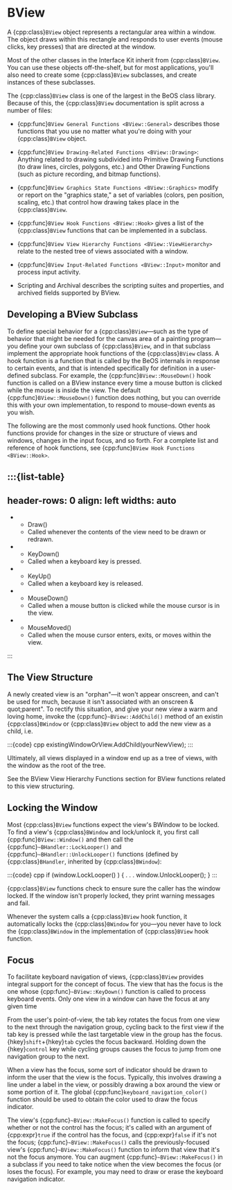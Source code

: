 # BView

A {cpp:class}`BView` object represents a rectangular area within a window.
The object draws within this rectangle and responds to user events (mouse
clicks, key presses) that are directed at the window.

Most of the other classes in the Interface Kit inherit from
{cpp:class}`BView`. You can use these objects off-the-shelf, but for most
applications, you'll also need to create some {cpp:class}`BView`
subclasses, and create instances of these subclasses.

The {cpp:class}`BView` class is one of the largest in the BeOS class
library. Because of this, the {cpp:class}`BView` documentation is split
across a number of files:

- {cpp:func}`BView General Functions <BView::General>` describes those
functions that you use no matter what you're doing with your
{cpp:class}`BView` object.

- {cpp:func}`BView Drawing-Related Functions <BView::Drawing>`: Anything
related to drawing subdivided into Primitive Drawing Functions (to draw
lines, circles, polygons, etc.) and Other Drawing Functions (such as
picture recording, and bitmap functions).

- {cpp:func}`BView Graphics State Functions <BView::Graphics>` modify or
report on the "graphics state," a set of variables (colors, pen position,
scaling, etc.) that control how drawing takes place in the
{cpp:class}`BView`.

- {cpp:func}`BView Hook Functions <BView::Hook>` gives a list of the
{cpp:class}`BView` functions that can be implemented in a subclass.

- {cpp:func}`BView View Hierarchy Functions <BView::ViewHierarchy>` relate
to the nested tree of views associated with a window.

- {cpp:func}`BView Input-Related Functions <BView::Input>` monitor and
process input activity.

- Scripting and Archival describes the scripting suites and properties, and
archived fields supported by BView.

## Developing a BView Subclass

To define special behavior for a {cpp:class}`BView`—such as the type of
behavior that might be needed for the canvas area of a painting program—you
define your own subclass of {cpp:class}`BView`, and in that subclass
implement the appropriate hook functions of the {cpp:class}`BView` class. A
hook function is a function that is called by the BeOS internals in
response to certain events, and that is intended specifically for
definition in a user-defined subclass. For example, the
{cpp:func}`BView::MouseDown()` hook function is called on a BView instance
every time a mouse button is clicked while the mouse is inside the view.
The default {cpp:func}`BView::MouseDown()` function does nothing, but you
can override this with your own implementation, to respond to mouse-down
events as you wish.

The following are the most commonly used hook functions. Other hook
functions provide for changes in the size or structure of views and
windows, changes in the input focus, and so forth. For a complete list and
reference of hook functions, see {cpp:func}`BView Hook Functions
<BView::Hook>`.

:::{list-table}
---
header-rows: 0
align: left
widths: auto
---
-
	- Draw()
	- Called whenever the contents of the view need to be drawn or redrawn.
-
	- KeyDown()
	- Called when a keyboard key is pressed.
-
	- KeyUp()
	- Called when a keyboard key is released.
-
	- MouseDown()
	- Called when a mouse button is clicked while the mouse cursor is in the
		view.
-
	- MouseMoved()
	- Called when the mouse cursor enters, exits, or moves within the view.

:::

## The View Structure

A newly created view is an "orphan"—it won't appear onscreen, and can't be
used for much, because it isn't associated with an onscreen & quot;parent".
To rectify this situation, and give your new view a warm and loving home,
invoke the {cpp:func}`~BView::AddChild()` method of an existin
{cpp:class}`BWindow` or {cpp:class}`BView` object to add the new view as a
child, i.e.

:::{code} cpp
existingWindowOrView.AddChild(yourNewView);
:::

Ultimately, all views displayed in a window end up as a tree of views,
with the window as the root of the tree.

See the BView View Hierarchy Functions section for BView functions related
to this view structuring.

## Locking the Window

Most {cpp:class}`BView` functions expect the view's BWindow to be locked.
To find a view's {cpp:class}`BWindow` and lock/unlock it, you first call
{cpp:func}`BView::Window()` and then call the
{cpp:func}`~BHandler::LockLooper()` and
{cpp:func}`~BHandler::UnlockLooper()` functions (defined by
{cpp:class}`BHandler`, inherited by {cpp:class}`BWindow`):

:::{code} cpp
if (window.LockLooper() ) {
   . . .
   window.UnlockLooper();
}
:::

{cpp:class}`BView` functions check to ensure sure the caller has the
window locked. If the window isn't properly locked, they print warning
messages and fail.

Whenever the system calls a {cpp:class}`BView` hook function, it
automatically locks the {cpp:class}`BWindow` for you—you never have to lock
the {cpp:class}`BWindow` in the implementation of {cpp:class}`BView` hook
function.

## Focus

To facilitate keyboard navigation of views, {cpp:class}`BView` provides
integral support for the concept of focus. The view that has the focus is
the one whose {cpp:func}`~BView::KeyDown()` function is called to process
keyboard events. Only one view in a window can have the focus at any given
time

From the user's point-of-view, the tab key rotates the focus from one view
to the next through the navigation group, cycling back to the first view if
the tab key is pressed while the last targetable view in the group has the
focus. {hkey}`shift`+{hkey}`tab` cycles the focus backward. Holding down
the {hkey}`control` key while cycling groups causes the focus to jump from
one navigation group to the next.

When a view has the focus, some sort of indicator should be drawn to
inform the user that the view is the focus. Typically, this involves
drawing a line under a label in the view, or possibly drawing a box around
the view or some portion of it. The global
{cpp:func}`keyboard_navigation_color()` function should be used to obtain
the color used to draw the focus indicator.

The view's {cpp:func}`~BView::MakeFocus()` function is called to specify
whether or not the control has the focus; it's called with an argument of
{cpp:expr}`true` if the control has the focus, and {cpp:expr}`false` if
it's not the focus; {cpp:func}`~BView::MakeFocus()` calls the
previously-focused view's {cpp:func}`~BView::MakeFocus()` function to
inform that view that it's not the focus anymore. You can augment
{cpp:func}`~BView::MakeFocus()` in a subclass if you need to take notice
when the view becomes the focus (or loses the focus). For example, you may
need to draw or erase the keyboard navigation indicator.
